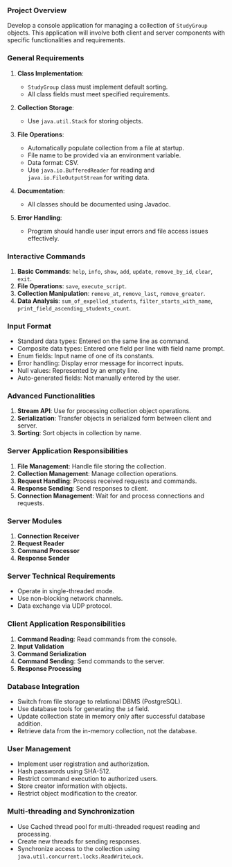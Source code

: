 ### Project Overview
Develop a console application for managing a collection of `StudyGroup` objects. This application will involve both client and server components with specific functionalities and requirements.

### General Requirements
1. **Class Implementation**: 
   - `StudyGroup` class must implement default sorting.
   - All class fields must meet specified requirements.

2. **Collection Storage**: 
   - Use `java.util.Stack` for storing objects.

3. **File Operations**: 
   - Automatically populate collection from a file at startup.
   - File name to be provided via an environment variable.
   - Data format: CSV.
   - Use `java.io.BufferedReader` for reading and `java.io.FileOutputStream` for writing data.

4. **Documentation**: 
   - All classes should be documented using Javadoc.

5. **Error Handling**: 
   - Program should handle user input errors and file access issues effectively.

### Interactive Commands
1. **Basic Commands**: `help`, `info`, `show`, `add`, `update`, `remove_by_id`, `clear`, `exit`.
2. **File Operations**: `save`, `execute_script`.
3. **Collection Manipulation**: `remove_at`, `remove_last`, `remove_greater`.
4. **Data Analysis**: `sum_of_expelled_students`, `filter_starts_with_name`, `print_field_ascending_students_count`.

### Input Format
- Standard data types: Entered on the same line as command.
- Composite data types: Entered one field per line with field name prompt.
- Enum fields: Input name of one of its constants.
- Error handling: Display error message for incorrect inputs.
- Null values: Represented by an empty line.
- Auto-generated fields: Not manually entered by the user.

### Advanced Functionalities
1. **Stream API**: Use for processing collection object operations.
2. **Serialization**: Transfer objects in serialized form between client and server.
3. **Sorting**: Sort objects in collection by name.

### Server Application Responsibilities
1. **File Management**: Handle file storing the collection.
2. **Collection Management**: Manage collection operations.
3. **Request Handling**: Process received requests and commands.
4. **Response Sending**: Send responses to client.
5. **Connection Management**: Wait for and process connections and requests.

### Server Modules
1. **Connection Receiver**
2. **Request Reader**
3. **Command Processor**
4. **Response Sender**

### Server Technical Requirements
- Operate in single-threaded mode.
- Use non-blocking network channels.
- Data exchange via UDP protocol.

### Client Application Responsibilities
1. **Command Reading**: Read commands from the console.
2. **Input Validation**
3. **Command Serialization**
4. **Command Sending**: Send commands to the server.
5. **Response Processing**

### Database Integration
- Switch from file storage to relational DBMS (PostgreSQL).
- Use database tools for generating the `id` field.
- Update collection state in memory only after successful database addition.
- Retrieve data from the in-memory collection, not the database.

### User Management
- Implement user registration and authorization.
- Hash passwords using SHA-512.
- Restrict command execution to authorized users.
- Store creator information with objects.
- Restrict object modification to the creator.

### Multi-threading and Synchronization
- Use Cached thread pool for multi-threaded request reading and processing.
- Create new threads for sending responses.
- Synchronize access to the collection using `java.util.concurrent.locks.ReadWriteLock`.
